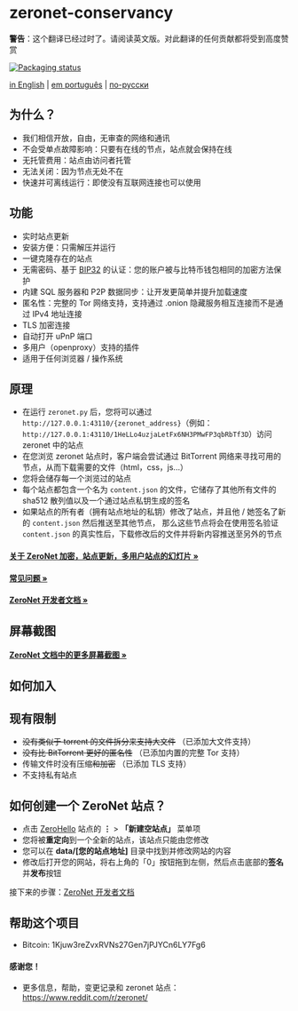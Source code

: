 # zeronet-conservancy

**警告**：这个翻译已经过时了。请阅读英文版。对此翻译的任何贡献都将受到高度赞赏

[![Packaging status](https://repology.org/badge/vertical-allrepos/zeronet-conservancy.svg)](https://repology.org/project/zeronet-conservancy/versions)

[in English](README.md) | [em português](README-ptbr.md) | [по-русски](README-ru.md)

## 为什么？

* 我们相信开放，自由，无审查的网络和通讯
* 不会受单点故障影响：只要有在线的节点，站点就会保持在线
* 无托管费用：站点由访问者托管
* 无法关闭：因为节点无处不在
* 快速并可离线运行：即使没有互联网连接也可以使用


## 功能
 * 实时站点更新
 * 安装方便：只需解压并运行
 * 一键克隆存在的站点
 * 无需密码、基于 [BIP32](https://github.com/bitcoin/bips/blob/master/bip-0032.mediawiki)
   的认证：您的账户被与比特币钱包相同的加密方法保护
 * 内建 SQL 服务器和 P2P 数据同步：让开发更简单并提升加载速度
 * 匿名性：完整的 Tor 网络支持，支持通过 .onion 隐藏服务相互连接而不是通过 IPv4 地址连接
 * TLS 加密连接
 * 自动打开 uPnP 端口
 * 多用户（openproxy）支持的插件
 * 适用于任何浏览器 / 操作系统


## 原理

* 在运行 `zeronet.py` 后，您将可以通过
  `http://127.0.0.1:43110/{zeronet_address}`（例如：
  `http://127.0.0.1:43110/1HeLLo4uzjaLetFx6NH3PMwFP3qbRbTf3D`）访问 zeronet 中的站点
* 在您浏览 zeronet 站点时，客户端会尝试通过 BitTorrent 网络来寻找可用的节点，从而下载需要的文件（html，css，js...）
* 您将会储存每一个浏览过的站点
* 每个站点都包含一个名为 `content.json` 的文件，它储存了其他所有文件的 sha512 散列值以及一个通过站点私钥生成的签名
* 如果站点的所有者（拥有站点地址的私钥）修改了站点，并且他 / 她签名了新的 `content.json` 然后推送至其他节点，
  那么这些节点将会在使用签名验证 `content.json` 的真实性后，下载修改后的文件并将新内容推送至另外的节点

####  [关于 ZeroNet 加密，站点更新，多用户站点的幻灯片 »](https://docs.google.com/presentation/d/1_2qK1IuOKJ51pgBvllZ9Yu7Au2l551t3XBgyTSvilew/pub?start=false&loop=false&delayms=3000)
####  [常见问题 »](https://zeronet.io/docs/faq/)

####  [ZeroNet 开发者文档 »](https://zeronet.io/docs/site_development/getting_started/)


## 屏幕截图

#### [ZeroNet 文档中的更多屏幕截图 »](https://zeronet.io/docs/using_zeronet/sample_sites/)


## 如何加入



## 现有限制

* ~~没有类似于 torrent 的文件拆分来支持大文件~~ （已添加大文件支持）
* ~~没有比 BitTorrent 更好的匿名性~~ （已添加内置的完整 Tor 支持）
* 传输文件时没有压缩~~和加密~~ （已添加 TLS 支持）
* 不支持私有站点


## 如何创建一个 ZeroNet 站点？

 * 点击 [ZeroHello](http://127.0.0.1:43110/126NXcevn1AUehWFZLTBw7FrX1crEizQdr) 站点的 **⋮** > **「新建空站点」** 菜单项
 * 您将被**重定向**到一个全新的站点，该站点只能由您修改
 * 您可以在 **data/[您的站点地址]** 目录中找到并修改网站的内容
 * 修改后打开您的网站，将右上角的「0」按钮拖到左侧，然后点击底部的**签名**并**发布**按钮

接下来的步骤：[ZeroNet 开发者文档](https://zeronet.io/docs/site_development/getting_started/)

## 帮助这个项目

- Bitcoin: 1Kjuw3reZvxRVNs27Gen7jPJYCn6LY7Fg6

#### 感谢您！

* 更多信息，帮助，变更记录和 zeronet 站点：https://www.reddit.com/r/zeronet/
